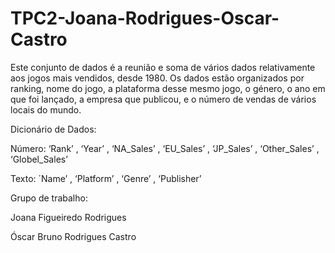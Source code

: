 # TPC2-Joana-Rodrigues-Oscar-Castro

Este conjunto de dados é a reunião e soma de vários dados relativamente aos jogos mais vendidos, desde 1980. Os dados estão organizados por ranking, nome do jogo, a plataforma desse mesmo jogo, o género, o ano em que foi lançado, a empresa que publicou, e o número de vendas de vários locais do mundo. 

Dicionário de Dados:

Número: ‘Rank’ ,  ‘Year’ , ‘NA_Sales’ , ‘EU_Sales’ , ‘JP_Sales’ , ‘Other_Sales’ , ‘Globel_Sales’

Texto: ´Name’ , ‘Platform’ , ‘Genre’ , ‘Publisher’ 

Grupo de trabalho:

Joana Figueiredo Rodrigues

Óscar Bruno Rodrigues Castro
